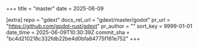 +++
title = "master"
date = 2025-06-09

[extra]
repo = "gdext"
docs_rel_url = "gdext/master/godot"
pr_url = "https://github.com/godot-rust/gdext"
pr_author = ""
sort_key = 9999-01-01
date_time = 2025-06-09T10:30:39Z
commit_sha = "bc4d210218c332fdb22be4d0bfa84775f161e752"
+++


